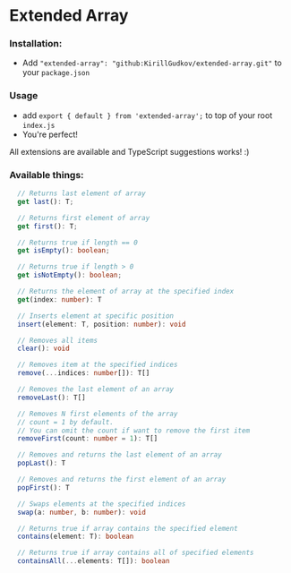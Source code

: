 # Extended Array

### Installation:
- Add `"extended-array": "github:KirillGudkov/extended-array.git"` to your `package.json`

### Usage
- add `export { default } from 'extended-array';` to top of your root `index.js`
- You're perfect!

All extensions are available and TypeScript suggestions works! :)

### Available things:
```typescript
  // Returns last element of array
  get last(): T;

  // Returns first element of array
  get first(): T;

  // Returns true if length == 0
  get isEmpty(): boolean;

  // Returns true if length > 0
  get isNotEmpty(): boolean;

  // Returns the element of array at the specified index
  get(index: number): T

  // Inserts element at specific position
  insert(element: T, position: number): void

  // Removes all items
  clear(): void

  // Removes item at the specified indices
  remove(...indices: number[]): T[]

  // Removes the last element of an array
  removeLast(): T[]

  // Removes N first elements of the array
  // count = 1 by default. 
  // You can omit the count if want to remove the first item
  removeFirst(count: number = 1): T[]

  // Removes and returns the last element of an array
  popLast(): T

  // Removes and returns the first element of an array
  popFirst(): T

  // Swaps elements at the specified indices
  swap(a: number, b: number): void

  // Returns true if array contains the specified element
  contains(element: T): boolean

  // Returns true if array contains all of specified elements
  containsAll(...elements: T[]): boolean
```
